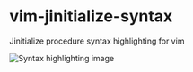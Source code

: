 # vim-jinitialize-syntax
Jinitialize procedure syntax highlighting for vim

![Syntax highlighting image](https://i.imgur.com/1SgDgQh.png)
